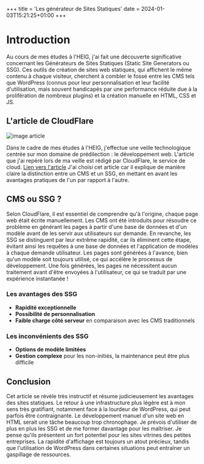 +++
title = 'Les générateur de Sites Statiques'
date = 2024-01-03T15:21:25+01:00
+++
# Introduction

Au cours de mes études à l'HEIG, j'ai fait une découverte significative concernant les Générateurs de Sites Statiques (Static Site Generators ou SSG). Ces outils de création de sites web statiques, qui affichent le même contenu à chaque visiteur, cherchent à combler le fossé entre les CMS tels que WordPress (connus pour leur personnalisation et leur facilité d'utilisation, mais souvent handicapés par une performance réduite due à la prolifération de nombreux plugins) et la création manuelle en HTML, CSS et JS.

## L'article de CloudFlare
![image article](https://lchollet.github.io/lchollet/images/cloud.png)

Dans le cadre de mes études à l'HEIG, j'effectue une veille technologique centrée sur mon domaine de prédilection : le développement web. L'article que j'ai repéré lors de ma veille est rédigé par CloudFlare, le service de cloud. [Lien vers l'article](https://www.cloudflare.com/learning/performance/static-site-generator/)
J'ai choisi cet article car il explique de manière claire la distinction entre un CMS et un SSG, en mettant en avant les avantages pratiques de l'un par rapport à l'autre.

## CMS ou SSG ?

Selon CloudFlare, il est essentiel de comprendre qu'à l'origine, chaque page web était écrite manuellement. Les CMS ont été introduits pour résoudre ce problème en générant les pages à partir d'une base de données et d'un modèle avant de les servir aux utilisateurs sur demande. En revanche, les SSG se distinguent par leur extrême rapidité, car ils éliminent cette étape, évitant ainsi les requêtes à une base de données et l'application de modèles à chaque demande utilisateur.
Les pages sont générées à l'avance, bien qu'un modèle soit toujours utilisé, ce qui accélère le processus de développement. Une fois générées, les pages ne nécessitent aucun traitement avant d'être envoyées à l'utilisateur, ce qui se traduit par une expérience instantanée !

### Les avantages des SSG

- **Rapidité exceptionnelle** 
- **Possibilité de personnalisation**
- **Faible charge côté serveur** en comparaison avec les CMS traditionnels

### Les inconvénients des SSG

- **Options de modèle limitées**
- **Gestion complexe** pour les non-initiés, la maintenance peut être plus difficile

## Conclusion 

Cet article se révèle très instructif et résume judicieusement les avantages des sites statiques. Le retour à une infrastructure plus légère est à mon sens très gratifiant, notamment face à la lourdeur de WordPress, qui peut parfois être contraignante. Le développement manuel d'un site web en HTML serait une tâche beaucoup trop chronophage.
Je prévois d'utiliser de plus en plus les SSG et de me former davantage pour les maîtriser. Je pense qu'ils présentent un fort potentiel pour les sites vitrines des petites entreprises. La rapidité d'affichage est toujours un atout précieux, tandis que l'utilisation de WordPress dans certaines situations peut entraîner un gaspillage de ressources.
